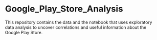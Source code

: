 # Google_Play_Store_Analysis
This repository contains the data and the notebook that uses exploratory data analysis to uncover correlations and useful information about the Google Play Store.
